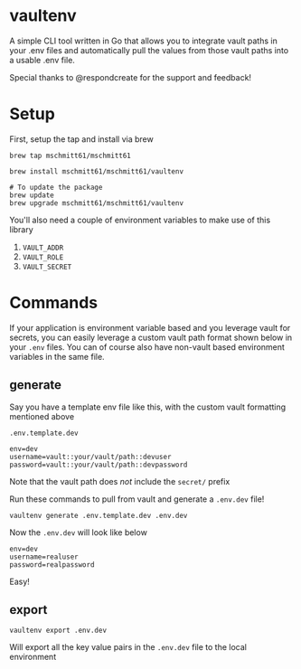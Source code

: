 # vaultenv
A simple CLI tool written in Go that allows you to integrate vault paths in your .env files and automatically pull the values from those vault paths into a usable .env file.

Special thanks to @respondcreate for the support and feedback!

# Setup
First, setup the tap and install via brew

```
brew tap mschmitt61/mschmitt61

brew install mschmitt61/mschmitt61/vaultenv

# To update the package
brew update 
brew upgrade mschmitt61/mschmitt61/vaultenv
```

You'll also need a couple of environment variables to make use of this library
   1. `VAULT_ADDR`
   2. `VAULT_ROLE`
   3. `VAULT_SECRET`

# Commands
If your application is environment variable based and you leverage vault for secrets, you can easily leverage a custom vault path format shown below in your `.env` files. You can of course also have non-vault based environment variables in the same file.

## generate

Say you have a template env file like this, with the custom vault formatting mentioned above

`.env.template.dev`
```
env=dev
username=vault::your/vault/path::devuser
password=vault::your/vault/path::devpassword
```

Note that the vault path does *not* include the `secret/` prefix

Run these commands to pull from vault and generate a `.env.dev` file!
```
vaultenv generate .env.template.dev .env.dev
```

Now the `.env.dev` will look like below

```
env=dev
username=realuser
password=realpassword
```

Easy!

## export
```
vaultenv export .env.dev
```

Will export all the key value pairs in the `.env.dev` file to the local environment
